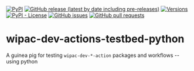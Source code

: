 <!--- Top of README Badges (automated) --->
[![PyPI](https://img.shields.io/pypi/v/wipac-dev-actions-testbed)](https://pypi.org/project/wipac-dev-actions-testbed/) [![GitHub release (latest by date including pre-releases)](https://img.shields.io/github/v/release/WIPACrepo/wipac-dev-actions-testbed?include_prereleases)](https://github.com/WIPACrepo/wipac-dev-actions-testbed/) [![Versions](https://img.shields.io/pypi/pyversions/wipac-dev-actions-testbed.svg)](https://pypi.org/project/wipac-dev-actions-testbed) [![PyPI - License](https://img.shields.io/pypi/l/wipac-dev-actions-testbed)](https://github.com/WIPACrepo/wipac-dev-actions-testbed/blob/main/LICENSE) [![GitHub issues](https://img.shields.io/github/issues/WIPACrepo/wipac-dev-actions-testbed)](https://github.com/WIPACrepo/wipac-dev-actions-testbed/issues?q=is%3Aissue+sort%3Aupdated-desc+is%3Aopen) [![GitHub pull requests](https://img.shields.io/github/issues-pr/WIPACrepo/wipac-dev-actions-testbed)](https://github.com/WIPACrepo/wipac-dev-actions-testbed/pulls?q=is%3Apr+sort%3Aupdated-desc+is%3Aopen)
<!--- End of README Badges (automated) --->

# wipac-dev-actions-testbed-python

A guinea pig for testing `wipac-dev-*-action` packages and workflows -- using python
